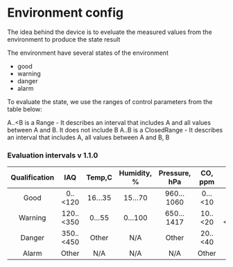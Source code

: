 # Environment config

The idea behind the device is to eveluate the measured values from the environment to produce the state result 

The environment have several states of the environment
*  good 
*  warning
*  danger 
*  alarm

To evaluate the state, we use the ranges of control parameters from the table below: 

A..<B is a Range - It describes an interval that includes A and all values between A and B. It does not include B
A..B is a ClosedRange -  It describes an interval that includes A, all values between A and B, B
      
### Evaluation intervals v 1.1.0
      
| Qualification | IAQ | Temp,C | Humidity, % | Pressure, hPa | CO, ppm | CO2, ppm | bVOC, ppm |
| :---: | :---: | :---: | :---: | :---: | :---: | :---: | :---: |
| Good | 0..<120 | 16…35 | 15…70 | 960…1060 | 0…<10 | 0..<1500 | 0..<20 |
| Warning | 120..<350 | 0…55 | 0…100 | 650…1417 | 10..<20 | 1500..<10000 | 20..<70 |
| Danger | 350..<450 | Other | N/A | Other | 20..<40 | N/A | Other |
| Alarm | Other | N/A | N/A | N/A | Other | N/A | N/A |
      
      
